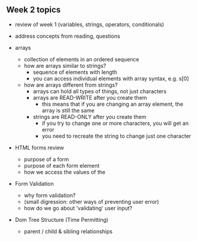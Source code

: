 ## Week 2 topics
+ review of week 1 (variables, strings, operators, conditionals)
+ address concepts from reading, questions
+ arrays
  + collection of elements in an ordered sequence
  + how are arrays similar to strings?
    + sequence of elements with length
    + you can access individual elements with array syntax, e.g. s[0]
  + how are arrays different from strings?
    + arrays can hold all types of things, not just characters 
    + arrays are READ-WRITE after you create them
      + this means that if you are changing an array element, the array is still the same
    + strings are READ-ONLY after you create them
      + if you try to change one or more characters, you will get an error
      + you need to recreate the string to change just one character
      
+ HTML forms review
  + purpose of a form
  + purpose of each form element
  + how we access the values of the 
+ Form Validation
  + why form validation?
  + (small digression: other ways of preventing user error)
  + how do we go about 'validating' user input?
  
+ Dom Tree Structure (Time Permitting)
  + parent / child & sibling relationships
